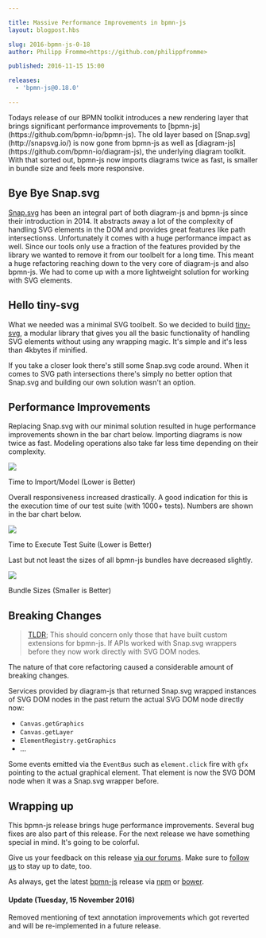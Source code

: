 ```yaml
---

title: Massive Performance Improvements in bpmn-js
layout: blogpost.hbs

slug: 2016-bpmn-js-0-18
author: Philipp Fromme<https://github.com/philippfromme>

published: 2016-11-15 15:00

releases:
  - 'bpmn-js@0.18.0'

---
```


<p class="introduction">
  Todays release of our BPMN toolkit introduces a new rendering layer that brings significant performance improvements to [bpmn-js](https://github.com/bpmn-io/bpmn-js).
  The old layer based on [Snap.svg](http://snapsvg.io/) is now gone from bpmn-js as well as [diagram-js](https://github.com/bpmn-io/diagram-js), the underlying diagram toolkit.
  With that sorted out, bpmn-js now imports diagrams twice as fast, is smaller in bundle size and feels more responsive.
</p>

<!-- continue -->


## Bye Bye Snap.svg

[Snap.svg](http://snapsvg.io/) has been an integral part of both diagram-js and bpmn-js since their introduction in 2014. It abstracts away a lot of the complexity of handling SVG elements in the DOM and provides great features like path intersectionss. Unfortunately it comes with a huge performance impact as well. Since our tools only use a fraction of the features provided by the library we wanted to remove it from our toolbelt for a long time. This meant a huge refactoring reaching down to the very core of diagram-js and also bpmn-js. We had to come up with a more lightweight solution for working with SVG elements.


## Hello tiny-svg

What we needed was a minimal SVG toolbelt. So we decided to build [tiny-svg](https://github.com/bpmn-io/tiny-svg), a modular library that gives you all the basic functionality of handling SVG elements without using any wrapping magic. It's simple and it's less than 4kbytes if minified.

If you take a closer look there's still some Snap.svg code around. When it comes to SVG path intersections there's simply no better option that Snap.svg and building our own solution wasn't an option.


## Performance Improvements

Replacing Snap.svg with our minimal solution resulted in huge performance improvements shown in the bar chart below. Importing diagrams is now twice as fast. Modeling operations also take far less time depending on their complexity.

<!-- Screenshot -->
<div class="figure">
  <img src="{{ assets }}/attachments/blog/2016/017-performance-1.png">
  <p class="caption">Time to Import/Model (Lower is Better)</p>
</div>

Overall responsiveness increased drastically.
A good indication for this is the execution time of our test suite (with 1000+ tests). Numbers are shown in the bar chart below.

<!-- Screenshot -->
<div class="figure">
  <img src="{{ assets }}/attachments/blog/2016/017-performance-2.png">
  <p class="caption">Time to Execute Test Suite (Lower is Better)</p>
</div>

Last but not least the sizes of all bpmn-js bundles have decreased slightly.

<!-- Screenshot -->
<div class="figure">
  <img src="{{ assets }}/attachments/blog/2016/017-bundle-size.png">
  <p class="caption">Bundle Sizes (Smaller is Better)</p>
</div>


## Breaking Changes

> [TLDR](https://www.urbandictionary.com/define.php?term=TLDR); This should concern only those that have built custom extensions for bpmn-js. If APIs worked with Snap.svg wrappers before they now work directly with SVG DOM nodes.


The nature of that core refactoring caused a considerable amount of breaking changes.

Services provided by diagram-js that returned Snap.svg wrapped instances of SVG DOM nodes in the past return the actual SVG DOM node directly now:

* `Canvas.getGraphics`
* `Canvas.getLayer`
* `ElementRegistry.getGraphics`
* ...

Some events emitted via the `EventBus` such as `element.click` fire with `gfx` pointing to the actual graphical element. That element is now the SVG DOM node when it was a Snap.svg wrapper before.


## Wrapping up

This bpmn-js release brings huge performance improvements. Several bug fixes are also part of this release. For the next release we have something special in mind. It's going to be colorful.

Give us your feedback on this release [via our forums](https://forum.bpmn.io). Make sure to [follow us](https://twitter.com/bpmn_io) to stay up to date, too.

As always, get the latest [bpmn-js](https://github.com/bpmn-io/bpmn-js) release via [npm](https://www.npmjs.com/package/bpmn-js) or [bower](https://github.com/bpmn-io/bower-bpmn-js).


<div class="bio-callout bio-callout-warning">
  <h4>Update (Tuesday, 15 November 2016)</h4>
  <p>
    Removed mentioning of text annotation improvements which got reverted and will be re-implemented in a future release.
  </p>
</div>